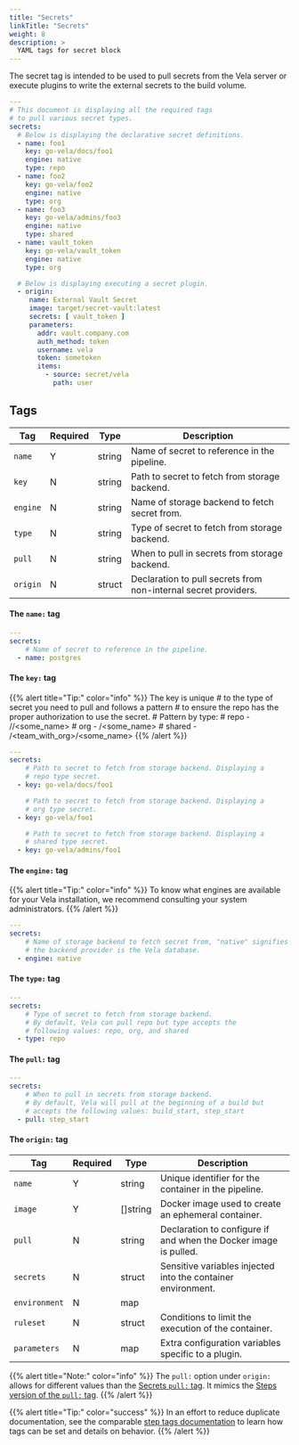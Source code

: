 ```yaml
---
title: "Secrets"
linkTitle: "Secrets"
weight: 8
description: >
  YAML tags for secret block
---
```


The secret tag is intended to be used to pull secrets from the Vela server or execute plugins to write the external secrets to the build volume.

```yaml
---
# This document is displaying all the required tags
# to pull various secret types.
secrets:
  # Below is displaying the declarative secret definitions.
  - name: foo1
    key: go-vela/docs/foo1
    engine: native
    type: repo
  - name: foo2
    key: go-vela/foo2
    engine: native
    type: org
  - name: foo3
    key: go-vela/admins/foo3
    engine: native
    type: shared
  - name: vault_token
    key: go-vela/vault_token
    engine: native
    type: org

  # Below is displaying executing a secret plugin.
  - origin:
     name: External Vault Secret
     image: target/secret-vault:latest
     secrets: [ vault_token ]
     parameters:
       addr: vault.company.com
       auth_method: token
       username: vela
       token: sometoken
       items:
         - source: secret/vela
           path: user
```

## Tags

| Tag      | Required | Type   | Description                                                     |
| -------- | -------- | ------ | --------------------------------------------------------------- |
| `name`   | Y        | string | Name of secret to reference in the pipeline.                    |
| `key`    | N        | string | Path to secret to fetch from storage backend.                   |
| `engine` | N        | string | Name of storage backend to fetch secret from.                   |
| `type`   | N        | string | Type of secret to fetch from storage backend.                   |
| `pull`   | N        | string | When to pull in secrets from storage backend.                   |
| `origin` | N        | struct | Declaration to pull secrets from non-internal secret providers. |

#### The `name:` tag

```yaml
---
secrets:
    # Name of secret to reference in the pipeline.
  - name: postgres
```

#### The `key:` tag

{{% alert title="Tip:" color="info" %}}
The key is unique
    # to the type of secret you need to pull and follows a pattern
    # to ensure the repo has the proper authorization to use the secret.
    # Pattern by type:
    # repo    - <org>/<repo>/<some_name>
    # org     - <org>/<some_name>
    # shared  - <org>/<team_with_org>/<some_name>
{{% /alert %}}

```yaml
---
secrets:
    # Path to secret to fetch from storage backend. Displaying a
    # repo type secret.
  - key: go-vela/docs/foo1

    # Path to secret to fetch from storage backend. Displaying a
    # org type secret.
  - key: go-vela/foo1

    # Path to secret to fetch from storage backend. Displaying a
    # shared type secret.
  - key: go-vela/admins/foo1
```

#### The `engine:` tag

{{% alert title="Tip:" color="info" %}}
To know what engines are available for your Vela installation, we recommend consulting your system administrators.
{{% /alert %}}

```yaml
---
secrets:
    # Name of storage backend to fetch secret from, "native" signifies
    # the backend provider is the Vela database.
  - engine: native
```

#### The `type:` tag

```yaml
---
secrets:
    # Type of secret to fetch from storage backend.
    # By default, Vela can pull repo but type accepts the
    # following values: repo, org, and shared
  - type: repo
```

#### The `pull:` tag

```yaml
---
secrets:
    # When to pull in secrets from storage backend.
    # By default, Vela will pull at the beginning of a build but
    # accepts the following values: build_start, step_start
  - pull: step_start
```

#### The `origin:` tag

| Tag           | Required | Type     | Description                                                      |
| ------------- | -------- | -------- | ---------------------------------------------------------------- |
| `name`        | Y        | string   | Unique identifier for the container in the pipeline.             |
| `image`       | Y        | []string | Docker image used to create an ephemeral container.              |
| `pull`        | N        | string   | Declaration to configure if and when the Docker image is pulled. |
| `secrets`     | N        | struct   | Sensitive variables injected into the container environment.     |
| `environment` | N        | map      |                                                                  |
| `ruleset`     | N        | struct   | Conditions to limit the execution of the container.              |
| `parameters`  | N        | map      | Extra configuration variables specific to a plugin.              |

{{% alert title="Note:" color="info" %}} The `pull:` option under `origin:`
allows for different values than the
[Secrets `pull:` tag](/docs/reference/yaml/secrets/#the-pull-tag). It mimics the
[Steps version of the `pull:` tag](/docs/reference/yaml/steps/#the-pull-tag).
{{% /alert %}}

{{% alert title="Tip:" color="success" %}} In an effort to reduce duplicate
documentation, see the comparable
[step tags documentation](/docs/reference/yaml/steps/#tags) to learn how tags
can be set and details on behavior. {{% /alert %}}
